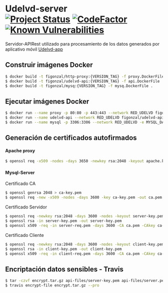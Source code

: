 # Udelvd-server <br/> [![Project Status](https://opensource.box.com/badges/active.svg)](https://opensource.box.com/badges) [![CodeFactor](https://www.codefactor.io/repository/github/figonzal1/udelvd-server/badge)](https://www.codefactor.io/repository/github/figonzal1/udelvd-server) [![Known Vulnerabilities](https://snyk.io/test/github/figonzal1/Udelvd-server/badge.svg?targetFile=composer.lock)](https://snyk.io/test/github/figonzal1/Udelvd-server?targetFile=composer.lock)
Servidor-APIRest utilizado para procesamiento de los datos generados por aplicativo móvil [Udelvd-app](https://github.com/figonzal1/Udelvd-app)

## Construir imágenes Docker
```sh
$ docker build -t figonzal/http-proxy:{VERSION_TAG} -f proxy.DockerFile .
$ docker build -t figonzal/udelvd-api:{VERSION_TAG} -f api.DockerFile .
$ docker build -t figonzal/mysq:{VERSION_TAG} -f mysq.DockerFile .
```
## Ejecutar imágenes Docker
```sh
$ docker run --name proxy -p 80:80 -p 443:443 --network RED_UDELVD figonzal/http-proxy:{VERSION_TAG}
$ docker run --name udelvd-api --network RED_UDELVD figonzal/udelvd-api:{VERSION_TAG}
$ docker run --name mysql -p 3306:3306 --network RED_UDELVD -e MYSQL_DATABASE={MYSQL_DATABASE} -e MYSQL_USER={MYSQL_USER} -e MYSQL_ROOT_PASSWORD={MYSQL_ROOT_PASSWORD} -e MYSQL_PASSWORD={MYSQL_PASSWORD} -d mysql:{VERSION_TAG}
```
## Generación de certificados autofirmados
#### Apache proxy
```sh
$ openssl req -x509 -nodes -days 3650 -newkey rsa:2048 -keyout apache.key -out apache.crt
```
#### Mysql-Server
Certificado CA
```sh
$ openssl genrsa 2048 > ca-key.pem
$ openssl req -new -x509 -nodes -days 3600 -key ca-key.pem -out ca.pem
```
Certificado Servidor
```sh
$ openssl req -newkey rsa:2048 -days 3600 -nodes -keyout server-key.pem -out server-req.pem
$ openssl rsa -in server-key.pem -out server-key.pem
$ openssl x509 -req -in server-req.pem -days 3600 -CA ca.pem -CAkey ca-key.pem -set_serial 01 -out server-cert.pem
```

Certificado Cliente
```sh
$ openssl req -newkey rsa:2048 -days 3600 -nodes -keyout client-key.pem -out client-req.pem
$ openssl rsa -in client-key.pem -out client-key.pem
$ openssl x509 -req -in client-req.pem -days 3600 -CA ca.pem -CAkey ca-key.pem -set_serial 01 -out client-cert.pem
```

## Encriptación datos sensibles - Travis
````sh
$ tar -czvf encrypt.tar.gz api-files/server-key.pem api-files/server.pem mysql-files/ .env udelvd-server-credentials.json
$ travis encrypt-file encrypt.tar.gz --pro
````
